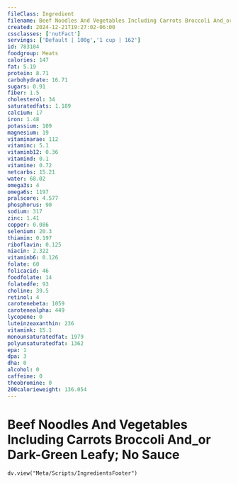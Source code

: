```yaml
---
fileClass: Ingredient
filename: Beef Noodles And Vegetables Including Carrots Broccoli And_or Dark-Green Leafy; No Sauce
created: 2024-12-21T19:27:02-06:00
cssclasses: ['nutFact']
servings: ['Default | 100g','1 cup | 162']
id: 783104
foodgroup: Meats
calories: 147
fat: 5.19
protein: 8.71
carbohydrate: 16.71
sugars: 0.91
fiber: 1.5
cholesterol: 34
saturatedfats: 1.189
calcium: 17
iron: 1.48
potassium: 109
magnesium: 19
vitaminarae: 112
vitaminc: 5.1
vitaminb12: 0.36
vitamind: 0.1
vitamine: 0.72
netcarbs: 15.21
water: 68.02
omega3s: 4
omega6s: 1197
pralscore: 4.577
phosphorus: 90
sodium: 317
zinc: 1.41
copper: 0.086
selenium: 20.3
thiamin: 0.197
riboflavin: 0.125
niacin: 2.322
vitaminb6: 0.126
folate: 60
folicacid: 46
foodfolate: 14
folatedfe: 93
choline: 39.5
retinol: 4
carotenebeta: 1059
carotenealpha: 449
lycopene: 0
luteinzeaxanthin: 236
vitamink: 15.1
monounsaturatedfat: 1979
polyunsaturatedfat: 1362
epa: 1
dpa: 3
dha: 0
alcohol: 0
caffeine: 0
theobromine: 0
200calorieweight: 136.054
---
```


# Beef Noodles And Vegetables Including Carrots Broccoli And_or Dark-Green Leafy; No Sauce

```dataviewjs
dv.view("Meta/Scripts/IngredientsFooter")
```